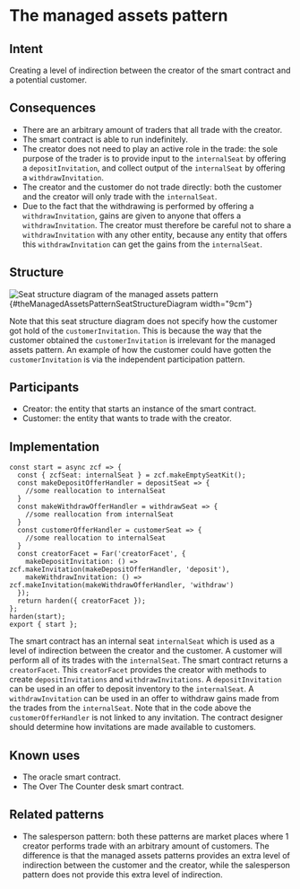 # The managed assets pattern

## Intent
Creating a level of
indirection between the creator of the smart contract and a potential
customer.

## Consequences
-   There are an arbitrary amount of traders that all trade with the
    creator.
-   The smart contract is able to run indefinitely.
-   The creator does not need to play an active role in the trade: the
    sole purpose of the trader is to provide input to the `internalSeat`
    by offering a `depositInvitation`, and collect output of the
    `internalSeat` by offering a `withdrawInvitation`.
-   The creator and the customer do not trade directly: both the
    customer and the creator will only trade with the `internalSeat`.
-   Due to the fact that the withdrawing is performed by offering a
    `withdrawInvitation`, gains are given to anyone that offers a
    `withdrawInvitation`. The creator must therefore be careful not to
    share a `withdrawInvitation` with any other entity, because any
    entity that offers this `withdrawInvitation` can get the gains from
    the `internalSeat`.

## Structure
![Seat structure diagram of the managed assets
pattern](./images/theManagedAssetsPattern.PNG){#theManagedAssetsPatternSeatStructureDiagram
width="9cm"}

Note that this seat structure diagram does not
specify how the customer got hold of the `customerInvitation`. This is
because the way that the customer obtained the `customerInvitation` is
irrelevant for the managed assets pattern. An example of how the
customer could have gotten the `customerInvitation` is via the
independent participation pattern.

## Participants
-   Creator: the entity that starts an instance of the smart contract.
-   Customer: the entity that wants to trade with the creator.

## Implementation
``` {.JavaScript}
const start = async zcf => {
  const { zcfSeat: internalSeat } = zcf.makeEmptySeatKit();
  const makeDepositOfferHandler = depositSeat => {
    //some reallocation to internalSeat
  }
  const makeWithdrawOfferHandler = withdrawSeat => {
    //some reallocation from internalSeat
  }
  const customerOfferHandler = customerSeat => {
    //some reallocation to internalSeat
  }
  const creatorFacet = Far('creatorFacet', {
    makeDepositInvitation: () => zcf.makeInvitation(makeDepositOfferHandler, 'deposit'),
    makeWithdrawInvitation: () => zcf.makeInvitation(makeWithdrawOfferHandler, 'withdraw')
  });
  return harden({ creatorFacet });
};
harden(start);
export { start };
```

The smart contract has an internal seat `internalSeat` which is used as
a level of indirection between the creator and the customer. A customer
will perform all of its trades with the `internalSeat`. The smart
contract returns a `creatorFacet`. This `creatorFacet` provides the
creator with methods to create `depositInvitations` and
`withdrawInvitations`. A `depositInvitation` can be used in an offer to
deposit inventory to the `internalSeat`. A `withdrawInvitation` can be
used in an offer to withdraw gains made from the trades from the
`internalSeat`. Note that in the code above the
`customerOfferHandler` is not linked to any invitation. The contract
designer should determine how invitations are made available to
customers.

## Known uses
-   The oracle smart contract.
-   The Over The Counter desk smart contract.

## Related patterns
-   The salesperson pattern: both these patterns are market places where
    1 creator performs trade with an arbitrary amount of customers. The
    difference is that the managed assets patterns provides an extra
    level of indirection between the customer and the creator, while the
    salesperson pattern does not provide this extra level of
    indirection.